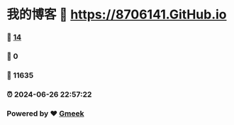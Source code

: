 # 我的博客 :link: https://8706141.GitHub.io 
### :page_facing_up: [14](https://8706141.GitHub.io/tag.html) 
### :speech_balloon: 0 
### :hibiscus: 11635 
### :alarm_clock: 2024-06-26 22:57:22 
### Powered by :heart: [Gmeek](https://github.com/Meekdai/Gmeek)
